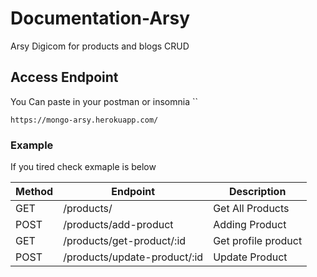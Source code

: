 # Documentation-Arsy

Arsy Digicom for products and blogs CRUD

## Access Endpoint

You Can paste in your postman or insomnia \`\`

    https://mongo-arsy.herokuapp.com/

### Example

If you tired check exmaple is below


Method | Endpoint  | Description
---------|----------|---------
 GET | /products/ | Get All Products
 POST | /products/add-product | Adding Product
 GET | /products/get-product/:id | Get profile product
 POST | /products/update-product/:id | Update Product
